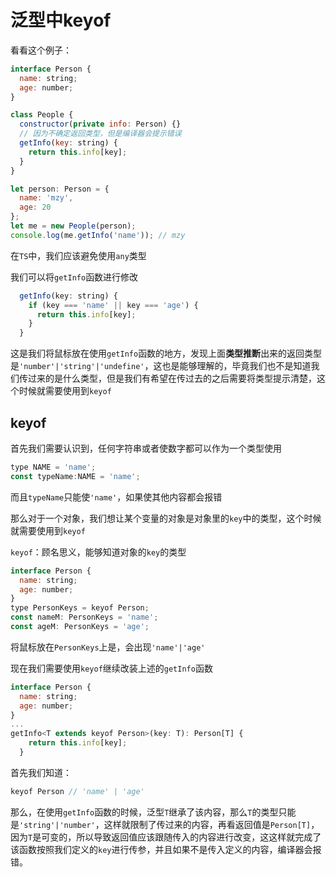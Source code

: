# 泛型中keyof

看看这个例子：

```js
interface Person {
  name: string;
  age: number;
}

class People {
  constructor(private info: Person) {}
  // 因为不确定返回类型，但是编译器会提示错误
  getInfo(key: string) {
    return this.info[key];
  }
}

let person: Person = {
  name: 'mzy',
  age: 20
};
let me = new People(person);
console.log(me.getInfo('name')); // mzy
```

在`TS`中，我们应该避免使用`any`类型

我们可以将`getInfo`函数进行修改

```js
  getInfo(key: string) {
    if (key === 'name' || key === 'age') {
      return this.info[key];
    }
  }
```

这是我们将鼠标放在使用`getInfo`函数的地方，发现上面**类型推断**出来的返回类型是`'number'|'string'|'undefine'`，这也是能够理解的，毕竟我们也不是知道我们传过来的是什么类型，但是我们有希望在传过去的之后需要将类型提示清楚，这个时候就需要使用到`keyof`

## keyof

首先我们需要认识到，任何字符串或者使数字都可以作为一个类型使用

```js
type NAME = 'name';
const typeName:NAME = 'name';
```

而且`typeName`只能使`'name'`，如果使其他内容都会报错

那么对于一个对象，我们想让某个变量的对象是对象里的`key`中的类型，这个时候就需要使用到`keyof`

`keyof`：顾名思义，能够知道对象的`key`的类型

```js
interface Person {
  name: string;
  age: number;
}
type PersonKeys = keyof Person;
const nameM: PersonKeys = 'name';
const ageM: PersonKeys = 'age';
```

将鼠标放在`PersonKeys`上是，会出现`'name'|'age'`

现在我们需要使用`keyof`继续改装上述的`getInfo`函数

```js
interface Person {
  name: string;
  age: number;
}
...
getInfo<T extends keyof Person>(key: T): Person[T] {
    return this.info[key];
  }
```

首先我们知道：

```js
keyof Person // 'name' | 'age'
```

那么，在使用`getInfo`函数的时候，泛型`T`继承了该内容，那么`T`的类型只能是`'string'|'number'`，这样就限制了传过来的内容，再看返回值是`Person[T]`，因为`T`是可变的，所以导致返回值应该跟随传入的内容进行改变，这这样就完成了该函数按照我们定义的`key`进行传参，并且如果不是传入定义的内容，编译器会报错。